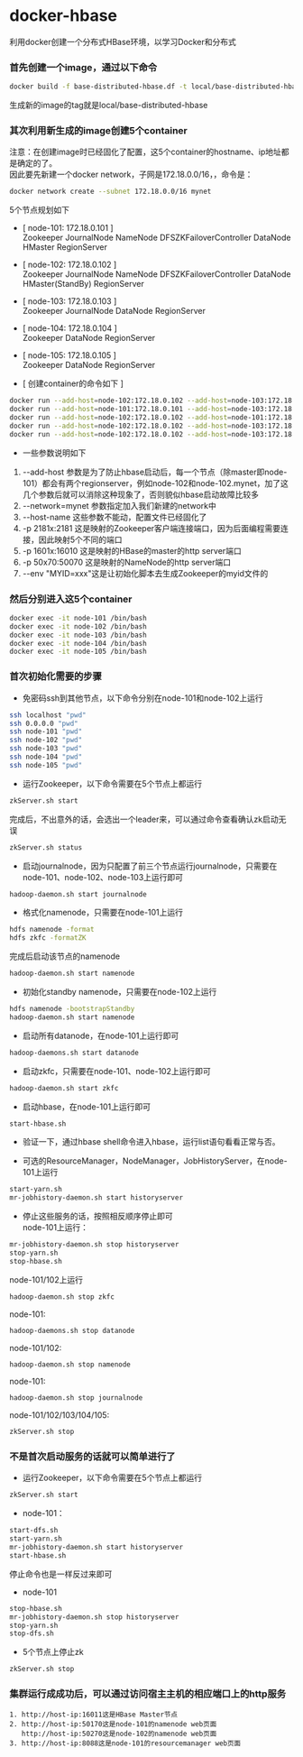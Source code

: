 # docker-hbase
  利用docker创建一个分布式HBase环境，以学习Docker和分布式

### 首先创建一个image，通过以下命令 
```Bash
docker build -f base-distributed-hbase.df -t local/base-distributed-hbase --rm .
```  
  生成新的image的tag就是local/base-distributed-hbase

### 其次利用新生成的image创建5个container   
  注意：在创建image时已经固化了配置，这5个container的hostname、ip地址都是确定的了。  
  因此要先新建一个docker network，子网是172.18.0.0/16，，命令是：  
```Bash
docker network create --subnet 172.18.0.0/16 mynet
```
   
  5个节点规划如下   
* [ node-101: 172.18.0.101 ]  
Zookeeper JournalNode NameNode DFSZKFailoverController DataNode HMaster RegionServer  
* [ node-102: 172.18.0.102 ]  
Zookeeper JournalNode NameNode DFSZKFailoverController DataNode HMaster(StandBy) RegionServer  
* [ node-103: 172.18.0.103 ]  
Zookeeper JournalNode DataNode RegionServer   
* [ node-104: 172.18.0.104 ]  
Zookeeper DataNode RegionServer  
* [ node-105: 172.18.0.105 ]  
Zookeeper DataNode RegionServer  

* [ 创建container的命令如下 ]  
```Bash   
docker run --add-host=node-102:172.18.0.102 --add-host=node-103:172.18.0.103 --add-host=node-104:172.18.0.104 --add-host=node-105:172.18.0.105 --network=mynet -d --name=node-101 --hostname=node-101 --ip=172.18.0.101 -p 21811:2181 -p 16031:16030 -p 50175:50075 -p 16011:16010 -p 50170:50070 -p 8088:8088 -p 8042:8042 -p 19888:19888 --env "MYID=101" local/base-distributed-hbase
docker run --add-host=node-101:172.18.0.101 --add-host=node-103:172.18.0.103 --add-host=node-104:172.18.0.104 --add-host=node-105:172.18.0.105 --network=mynet -d --name=node-102 --hostname=node-102 --ip=172.18.0.102 -p 21812:2181 -p 16032:16030 -p 50275:50075 -p 16012:16010 -p 50270:50070 --env "MYID=102" local/base-distributed-hbase
docker run --add-host=node-102:172.18.0.102 --add-host=node-101:172.18.0.101 --add-host=node-104:172.18.0.104 --add-host=node-105:172.18.0.105 --network=mynet -d --name=node-103 --hostname=node-103 --ip=172.18.0.103 -p 21813:2181 -p 16033:16030 -p 50375:50075 --env "MYID=103" local/base-distributed-hbase
docker run --add-host=node-102:172.18.0.102 --add-host=node-103:172.18.0.103 --add-host=node-101:172.18.0.101 --add-host=node-105:172.18.0.105 --network=mynet -d --name=node-104 --hostname=node-104 --ip=172.18.0.104 -p 21814:2181 -p 16034:16030 -p 50475:50075 --env "MYID=104" local/base-distributed-hbase
docker run --add-host=node-102:172.18.0.102 --add-host=node-103:172.18.0.103 --add-host=node-104:172.18.0.104 --add-host=node-101:172.18.0.101 --network=mynet -d --name=node-105 --hostname=node-105 --ip=172.18.0.105 -p 21815:2181 -p 16035:16030 -p 50575:50075 --env "MYID=105" local/base-distributed-hbase
```
  
* 一些参数说明如下  
1. --add-host 参数是为了防止hbase启动后，每一个节点（除master即node-101）都会有两个regionserver，例如node-102和node-102.mynet，加了这几个参数后就可以消除这种现象了，否则貌似hbase启动故障比较多  
2. --network=mynet 参数指定加入我们新建的network中  
3. --host-name 这些参数不能动，配置文件已经固化了  
4. -p 2181x:2181 这是映射的Zookeeper客户端连接端口，因为后面编程需要连接，因此映射5个不同的端口  
5. -p 1601x:16010 这是映射的HBase的master的http server端口  
6. -p 50x70:50070 这是映射的NameNode的http server端口  
7. --env "MYID=xxx"这是让初始化脚本去生成Zookeeper的myid文件的  

### 然后分别进入这5个container  
```Bash
docker exec -it node-101 /bin/bash
docker exec -it node-102 /bin/bash
docker exec -it node-103 /bin/bash
docker exec -it node-104 /bin/bash
docker exec -it node-105 /bin/bash
```

### 首次初始化需要的步骤  
* 免密码ssh到其他节点，以下命令分别在node-101和node-102上运行  
```Bash  
ssh localhost "pwd"
ssh 0.0.0.0 "pwd"
ssh node-101 "pwd"
ssh node-102 "pwd"
ssh node-103 "pwd"
ssh node-104 "pwd"
ssh node-105 "pwd"
```

* 运行Zookeeper，以下命令需要在5个节点上都运行  
```Bash
zkServer.sh start  
```  
完成后，不出意外的话，会选出一个leader来，可以通过命令查看确认zk启动无误  
```Bash
zkServer.sh status  
```  

* 启动journalnode，因为只配置了前三个节点运行journalnode，只需要在node-101、node-102、node-103上运行即可  
```Bash
hadoop-daemon.sh start journalnode  
```  

* 格式化namenode，只需要在node-101上运行  
```Bash
hdfs namenode -format  
hdfs zkfc -formatZK  
```  
完成后启动该节点的namenode  
```Bash
hadoop-daemon.sh start namenode  
```  

* 初始化standby namenode，只需要在node-102上运行  
```Bash
hdfs namenode -bootstrapStandby  
hadoop-daemon.sh start namenode  
```  

* 启动所有datanode，在node-101上运行即可  
```Bash
hadoop-daemons.sh start datanode  
```  

* 启动zkfc，只需要在node-101、node-102上运行即可  
```Bash
hadoop-daemon.sh start zkfc  
```  

* 启动hbase，在node-101上运行即可  
```Bash
start-hbase.sh  
```  

* 验证一下，通过hbase shell命令进入hbase，运行list语句看看正常与否。  

* 可选的ResourceManager，NodeManager，JobHistoryServer，在node-101上运行  
```Bash
start-yarn.sh  
mr-jobhistory-daemon.sh start historyserver  
```  

* 停止这些服务的话，按照相反顺序停止即可  
node-101上运行：  
```Bash
mr-jobhistory-daemon.sh stop historyserver  
stop-yarn.sh  
stop-hbase.sh  
```  

node-101/102上运行 
```Bash
hadoop-daemon.sh stop zkfc  
```  


node-101:  
```Bash
hadoop-daemons.sh stop datanode  
```  


node-101/102:  
```Bash
hadoop-daemon.sh stop namenode  
```  


node-101:  
```Bash
hadoop-daemon.sh stop journalnode  
```  

node-101/102/103/104/105:  
```Bash
zkServer.sh stop  
```

### 不是首次启动服务的话就可以简单进行了  
* 运行Zookeeper，以下命令需要在5个节点上都运行  
```Bash
zkServer.sh start  
```
* node-101：  
```Bash
start-dfs.sh  
start-yarn.sh  
mr-jobhistory-daemon.sh start historyserver  
start-hbase.sh  
```

停止命令也是一样反过来即可  
* node-101  
```Bash
stop-hbase.sh  
mr-jobhistory-daemon.sh stop historyserver  
stop-yarn.sh  
stop-dfs.sh  
```
* 5个节点上停止zk  
```Bash
zkServer.sh stop  
```

### 集群运行成成功后，可以通过访问宿主主机的相应端口上的http服务
    1. http://host-ip:16011这是HBase Master节点  
    2. http://host-ip:50170这是node-101的namenode web页面  
       http://host-ip:50270这是node-102的namenode web页面  
    3. http://host-ip:8088这是node-101的resourcemanager web页面  

